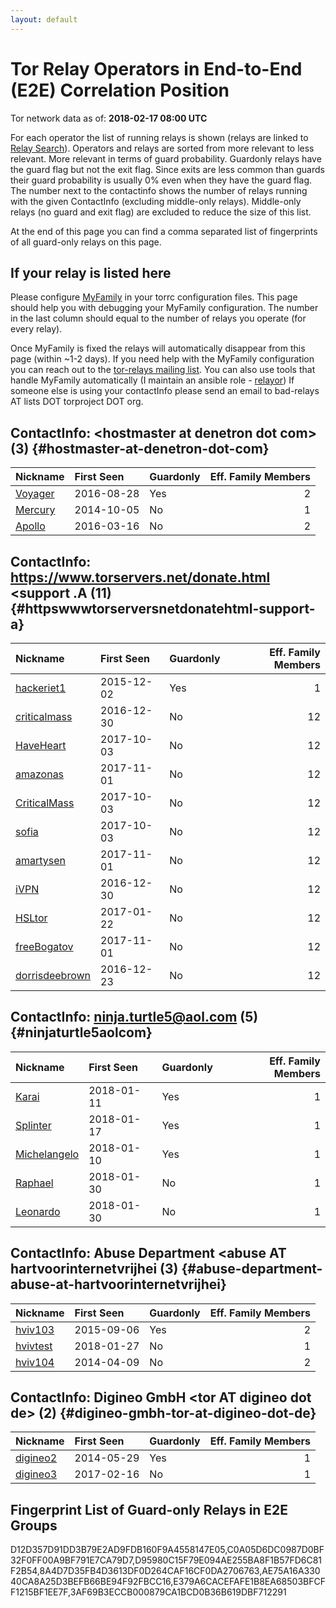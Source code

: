 ```yaml
---
layout: default
---
```



# Tor Relay Operators in End-to-End (E2E) Correlation Position

Tor network data as of: **2018-02-17 08:00 UTC**

For each operator the list of running relays is shown (relays are linked to [Relay Search](https://metrics.torproject.org/rs.html)).
Operators and relays are sorted from more relevant to less relevant. More relevant in terms of guard probability.
Guardonly relays have the guard flag but not the exit flag.
Since exits are less common than guards their guard probability is usually 0% even when they have the guard flag.
The number next to the contactinfo shows the number of relays running with the given ContactInfo (excluding middle-only relays).
Middle-only relays (no guard and exit flag) are excluded to reduce the size of this list.

At the end of this page you can find a comma separated list of fingerprints of all guard-only relays on this page.

## If your relay is listed here
Please configure [MyFamily](https://www.torproject.org/docs/tor-manual.html.en#MyFamily) in your torrc configuration files.
This page should help you with debugging your MyFamily configuration. The number in the last column should equal to the number of
relays you operate (for every relay).

Once MyFamily is fixed the relays will automatically disappear from this page (within ~1-2 days).
If you need help with the MyFamily configuration you can reach out to the
[tor-relays mailing list](https://lists.torproject.org/cgi-bin/mailman/listinfo/tor-relays).
You can also use tools that handle MyFamily automatically (I maintain an ansible role - 
[relayor](https://medium.com/@nusenu/deploying-tor-relays-with-ansible-6612593fa34d))
If someone else is using your contactInfo please send an email to bad-relays AT lists DOT torproject DOT org.


## ContactInfo: &lt;hostmaster at denetron dot com&gt; (3) {#hostmaster-at-denetron-dot-com}

| Nickname                                                                                           | First Seen   | Guardonly   |   Eff. Family Members |
|:---------------------------------------------------------------------------------------------------|:-------------|:------------|----------------------:|
| [Voyager](https://metrics.torproject.org/rs.html#details/AE75A16A33040CA8A25D3BEFB66BE94F92FBCC16) | 2016-08-28   | Yes         |                     2 |
| [Mercury](https://metrics.torproject.org/rs.html#details/484CEAF51A37EC992645FB6257B2EBC4AE20D9B7) | 2014-10-05   | No          |                     1 |
| [Apollo](https://metrics.torproject.org/rs.html#details/9A630383897133B05DB56532ECC91214CF195F68)  | 2016-03-16   | No          |                     2 |

## ContactInfo: https://www.torservers.net/donate.html &lt;support .A (11) {#httpswwwtorserversnetdonatehtml-support-a}

| Nickname                                                                                                  | First Seen   | Guardonly   |   Eff. Family Members |
|:----------------------------------------------------------------------------------------------------------|:-------------|:------------|----------------------:|
| [hackeriet1](https://metrics.torproject.org/rs.html#details/E379A6CACEFAFE1B8EA68503BFCFF1215BF1EE7F)     | 2015-12-02   | Yes         |                     1 |
| [criticalmass](https://metrics.torproject.org/rs.html#details/1D3174338A1131A53E098443E76E1103CDED00DC)   | 2016-12-30   | No          |                    12 |
| [HaveHeart](https://metrics.torproject.org/rs.html#details/204DFD2A2C6A0DC1FA0EACB495218E0B661704FD)      | 2017-10-03   | No          |                    12 |
| [amazonas](https://metrics.torproject.org/rs.html#details/5974B3F4C66D83BBC9622E0F0F023FE48428DB9B)       | 2017-11-01   | No          |                    12 |
| [CriticalMass](https://metrics.torproject.org/rs.html#details/77131D7E2EC1CA9B8D737502256DA9103599CE51)   | 2017-10-03   | No          |                    12 |
| [sofia](https://metrics.torproject.org/rs.html#details/7BFB908A3AA5B491DA4CA72CCBEE0E1F2A939B55)          | 2017-10-03   | No          |                    12 |
| [amartysen](https://metrics.torproject.org/rs.html#details/8EF8766E1645A41A2AE1565EB673A4957C8D5AD2)      | 2017-11-01   | No          |                    12 |
| [iVPN](https://metrics.torproject.org/rs.html#details/A2534EF23390CAE079B1586F0FDF9CE11F556062)           | 2016-12-30   | No          |                    12 |
| [HSLtor](https://metrics.torproject.org/rs.html#details/E43A346CB81DDF364B6FF68235AFADBA0E8692B8)         | 2017-01-22   | No          |                    12 |
| [freeBogatov](https://metrics.torproject.org/rs.html#details/F4594608272C82407E9D137F1AE89A408CCFD285)    | 2017-11-01   | No          |                    12 |
| [dorrisdeebrown](https://metrics.torproject.org/rs.html#details/FDAED15C98CFE7A416E5676F614254F78406105C) | 2016-12-23   | No          |                    12 |

## ContactInfo: ninja.turtle5@aol.com (5) {#ninjaturtle5aolcom}

| Nickname                                                                                                | First Seen   | Guardonly   |   Eff. Family Members |
|:--------------------------------------------------------------------------------------------------------|:-------------|:------------|----------------------:|
| [Karai](https://metrics.torproject.org/rs.html#details/3AF69B3ECCB000879CA1BCD0B36B619DBF712291)        | 2018-01-11   | Yes         |                     1 |
| [Splinter](https://metrics.torproject.org/rs.html#details/D95980C15F79E094AE255BA8F1B57FD6C81F2B54)     | 2018-01-17   | Yes         |                     1 |
| [Michelangelo](https://metrics.torproject.org/rs.html#details/8A4D7D35FB4D3613DF0D264CAF16CF0DA2706763) | 2018-01-10   | Yes         |                     1 |
| [Raphael](https://metrics.torproject.org/rs.html#details/17A24B8AC9EE2BBA27B49C28BCEFB8C9331FA100)      | 2018-01-30   | No          |                     1 |
| [Leonardo](https://metrics.torproject.org/rs.html#details/FA87C61BA5B748145C29405A514259F7664F8A2A)     | 2018-01-30   | No          |                     1 |

## ContactInfo: Abuse Department &lt;abuse AT hartvoorinternetvrijhei (3) {#abuse-department-abuse-at-hartvoorinternetvrijhei}

| Nickname                                                                                            | First Seen   | Guardonly   |   Eff. Family Members |
|:----------------------------------------------------------------------------------------------------|:-------------|:------------|----------------------:|
| [hviv103](https://metrics.torproject.org/rs.html#details/D12D357D91DD3B79E2AD9FDB160F9A4558147E05)  | 2015-09-06   | Yes         |                     2 |
| [hvivtest](https://metrics.torproject.org/rs.html#details/51AD729928D05E4204A1CCDEBA4C90F94FA9AB63) | 2018-01-27   | No          |                     1 |
| [hviv104](https://metrics.torproject.org/rs.html#details/81B75D534F91BFB7C57AB67DA10BCEF622582AE8)  | 2014-04-09   | No          |                     2 |

## ContactInfo: Digineo GmbH &lt;tor AT digineo dot de&gt; (2) {#digineo-gmbh-tor-at-digineo-dot-de}

| Nickname                                                                                            | First Seen   | Guardonly   |   Eff. Family Members |
|:----------------------------------------------------------------------------------------------------|:-------------|:------------|----------------------:|
| [digineo2](https://metrics.torproject.org/rs.html#details/C0A05D6DC0987D0BF32F0FF00A9BF791E7CA79D7) | 2014-05-29   | Yes         |                     1 |
| [digineo3](https://metrics.torproject.org/rs.html#details/B21211A1A2C68F2D9E57E3C7AEAF4F04AFC10E7F) | 2017-02-16   | No          |                     1 |


## Fingerprint List of Guard-only Relays in E2E Groups

D12D357D91DD3B79E2AD9FDB160F9A4558147E05,C0A05D6DC0987D0BF32F0FF00A9BF791E7CA79D7,D95980C15F79E094AE255BA8F1B57FD6C81F2B54,8A4D7D35FB4D3613DF0D264CAF16CF0DA2706763,AE75A16A33040CA8A25D3BEFB66BE94F92FBCC16,E379A6CACEFAFE1B8EA68503BFCFF1215BF1EE7F,3AF69B3ECCB000879CA1BCD0B36B619DBF712291